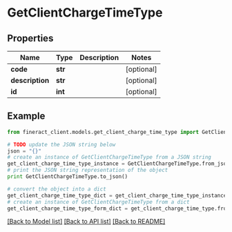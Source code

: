 # GetClientChargeTimeType


## Properties

Name | Type | Description | Notes
------------ | ------------- | ------------- | -------------
**code** | **str** |  | [optional] 
**description** | **str** |  | [optional] 
**id** | **int** |  | [optional] 

## Example

```python
from fineract_client.models.get_client_charge_time_type import GetClientChargeTimeType

# TODO update the JSON string below
json = "{}"
# create an instance of GetClientChargeTimeType from a JSON string
get_client_charge_time_type_instance = GetClientChargeTimeType.from_json(json)
# print the JSON string representation of the object
print GetClientChargeTimeType.to_json()

# convert the object into a dict
get_client_charge_time_type_dict = get_client_charge_time_type_instance.to_dict()
# create an instance of GetClientChargeTimeType from a dict
get_client_charge_time_type_form_dict = get_client_charge_time_type.from_dict(get_client_charge_time_type_dict)
```
[[Back to Model list]](../README.md#documentation-for-models) [[Back to API list]](../README.md#documentation-for-api-endpoints) [[Back to README]](../README.md)


